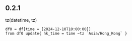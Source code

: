## 0.2.1

tz(datetime, tz)

```
df0 = df[time = [2024-12-10T10:00:00]]
from df0 update{ hk_time = time ~tz `Asia/Hong_Kong` }
```
